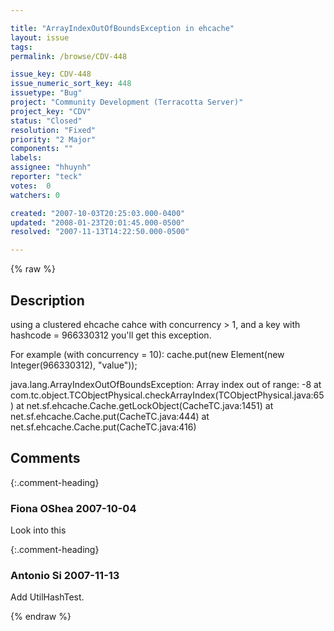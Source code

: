 ```yaml
---

title: "ArrayIndexOutOfBoundsException in ehcache"
layout: issue
tags: 
permalink: /browse/CDV-448

issue_key: CDV-448
issue_numeric_sort_key: 448
issuetype: "Bug"
project: "Community Development (Terracotta Server)"
project_key: "CDV"
status: "Closed"
resolution: "Fixed"
priority: "2 Major"
components: ""
labels: 
assignee: "hhuynh"
reporter: "teck"
votes:  0
watchers: 0

created: "2007-10-03T20:25:03.000-0400"
updated: "2008-01-23T20:01:45.000-0500"
resolved: "2007-11-13T14:22:50.000-0500"

---
```




{% raw %}



## Description

<div markdown="1" class="description">

using a clustered ehcache cahce with concurrency > 1, and a key with hashcode =  966330312 you'll get this exception.

For example (with concurrency = 10):
      cache.put(new Element(new Integer(966330312), "value"));

java.lang.ArrayIndexOutOfBoundsException: Array index out of range: -8
       at com.tc.object.TCObjectPhysical.checkArrayIndex(TCObjectPhysical.java:65)
       at net.sf.ehcache.Cache.getLockObject(CacheTC.java:1451)
       at net.sf.ehcache.Cache.put(CacheTC.java:444)
       at net.sf.ehcache.Cache.put(CacheTC.java:416)


</div>

## Comments


{:.comment-heading}
### **Fiona OShea** <span class="date">2007-10-04</span>

<div markdown="1" class="comment">

Look into this

</div>


{:.comment-heading}
### **Antonio Si** <span class="date">2007-11-13</span>

<div markdown="1" class="comment">

Add UtilHashTest.

</div>



{% endraw %}
